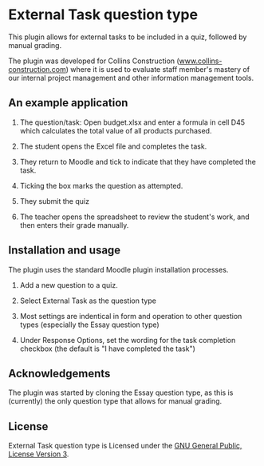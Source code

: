 # External Task question type
This plugin allows for external tasks to be included in a quiz, followed by manual grading.

The plugin was developed for Collins Construction (www.collins-construction.com) where it is used to evaluate staff member's mastery of our internal project management and other information management tools.

## An example application
1. The question/task: Open budget.xlsx and enter a formula in cell D45 which calculates the total value of all products purchased.

2. The student opens the Excel file and completes the task.

3. They return to Moodle and tick to indicate that they have completed the task.

4. Ticking the box marks the question as attempted.

5. They submit the quiz

6. The teacher opens the spreadsheet to review the student's work, and then enters their grade manually.

## Installation and usage

The plugin uses the standard Moodle plugin installation processes.

1. Add a new question to a quiz.

2. Select External Task as the question type

3. Most settings are indentical in form and operation to other question types (especially the Essay question type)

4. Under Response Options, set the wording for the task completion checkbox (the default is "I have completed the task")

## Acknowledgements

The plugin was started by cloning the Essay question type, as this is (currently) the only question type that allows for manual grading.

## License


External Task question type is Licensed under the [GNU General Public, License Version 3](https://www.gnu.org/licenses/gpl-3.0.en.html).
